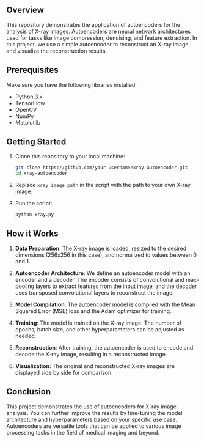 

## Overview

This repository demonstrates the application of autoencoders for the analysis of X-ray images. Autoencoders are neural network architectures used for tasks like image compression, denoising, and feature extraction. In this project, we use a simple autoencoder to reconstruct an X-ray image and visualize the reconstruction results.

## Prerequisites

Make sure you have the following libraries installed:

- Python 3.x
- TensorFlow
- OpenCV
- NumPy
- Matplotlib

## Getting Started

1. Clone this repository to your local machine:

   ```bash
   git clone https://github.com/your-username/xray-autoencoder.git
   cd xray-autoencoder
   ```

2. Replace `xray_image_path` in the script with the path to your own X-ray image.

3. Run the script:

   ```bash
   python xray.py
   ```

## How it Works

1. **Data Preparation**: The X-ray image is loaded, resized to the desired dimensions (256x256 in this case), and normalized to values between 0 and 1.

2. **Autoencoder Architecture**: We define an autoencoder model with an encoder and a decoder. The encoder consists of convolutional and max-pooling layers to extract features from the input image, and the decoder uses transposed convolutional layers to reconstruct the image.

3. **Model Compilation**: The autoencoder model is compiled with the Mean Squared Error (MSE) loss and the Adam optimizer for training.

4. **Training**: The model is trained on the X-ray image. The number of epochs, batch size, and other hyperparameters can be adjusted as needed.

5. **Reconstruction**: After training, the autoencoder is used to encode and decode the X-ray image, resulting in a reconstructed image.

6. **Visualization**: The original and reconstructed X-ray images are displayed side by side for comparison.


## Conclusion

This project demonstrates the use of autoencoders for X-ray image analysis. You can further improve the results by fine-tuning the model architecture and hyperparameters based on your specific use case. Autoencoders are versatile tools that can be applied to various image processing tasks in the field of medical imaging and beyond.

